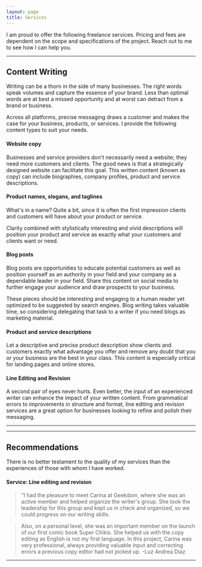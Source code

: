 ```yaml
---
layout: page
title: Services
---
```



I am proud to offer the following freelance services. Pricing and fees are dependent on the scope and specifications of the project. Reach out to me to see how I can help you. 

* * * 

## Content Writing 


Writing can be a thorn in the side of many businesses.
The right words speak volumes and capture the essence of your brand. Less than optimal words are at best a missed opportunity and at worst can detract from a brand or business. 


Across all platforms, precise messaging draws a customer and makes the case for your business, products, or services. I provide the following content types to suit your needs. 

 

#### Website copy

Businesses and service providers don't necessarily need a website; they need more customers and clients. The good news is that a strategically designed website can facilitate this goal. This written content (known as copy) can include biographies, company profiles, product and service descriptions. 


#### Product names, slogans, and taglines

What's in a name? Quite a bit, since it is often the first impression clients and customers will have about your product or service. 

Clarity combined with stylistically interesting and vivid descriptions will position your product and service as exactly what your customers and clients want or need. 



#### Blog posts


Blog posts are opportunities to educate potential customers as well as position yourself as an authority in your field and your company as a dependable leader in your field. Share this content on social media to further engage your audience and draw prospects to your business. 

These pieces should be interesting and engaging to a human reader yet optimized to be suggested by search engines. Blog writing takes valuable time, so considering delegating that task to a writer if you need blogs as marketing material. 

#### Product and service descriptions

Let a descriptive and precise product description show clients and customers exactly what advantage you offer and remove any doubt that you or your business are the best in your class. This content is especially critical for landing pages and online stores.


#### Line Editing and Revision

A second pair of eyes never hurts. Even better, the input of an experienced writer can enhance the impact of your written content. From grammatical errors to improvements in structure and format, line editing and revision services are a great option for businesses looking to refine and polish their messaging. 


* * * 
* * * 

## Recommendations

There is no better testament to the quality of my services than the experiences of those with whom I have worked.



#### Service: Line editing and revision


> "I had the pleasure to meet Carina at Geekdom, where she was an active member and helped organize the writer's group. She took the leadership for this group and kept us in check and organized, so we could progress on our writing skills.

>Also, on a personal level, she was an important member on the launch of our first comic book Super Chikis. She helped us with the copy editing as English is not my first language. In this project, Carina was very professional, always providing valuable input and correcting errors a previous copy editor had not picked up. -Luz Andrea Diaz


<!--- In general, Carina is a very motivated and detail oriented team mate, where she will be a valuable asset in any team she joins." --->


*** 
<!--- ## Private Tutoring
Learning is such a personalized experience that many find themselves in need of one-on-one support. I have been a trusted guide through the mathematical studies of students from a broad range of backgrounds. I provide high quality, personalized mathematics instruction to fit the needs of students of all kinds.
Education opens doors, so work with me to achieve better outcomes in your math courses. I offer several options for maximum flexibility. --->

<!---### In-Person Tutoring
Learn alongside a skilled tutor. Sessions can be held at several locations depending on availability. This includes your school, a library, a coffee shop, or a downtown office space.
### Online Tutoring
Receive your lesson from any location. I use video chat and an online whiteboard to provide the same high quality instruction I do in person. 
### Group Sessions 
Chances are that you're not the only person having difficulty in your math course. Get together with a group of classmates for a review session before an exam. Collaborate and support each other while paying less per person. These are also conducted online using video chat.
### Custom Study Materials 
Want someone to consolidate what you need to know for a test or course in one well designed document? You might also benefit from supplementary exercises to practice for a quiz or test. Reach out to get study resources tailored to your exact needs for more efficient studying.  
* * * 
* * * 
## Recommendations
Strategic and effective tutoring gets results. Read about my students' experiences. 
#### Service: Tutoring in mathematics
> "Carina Mata helped me earn an "A" in my Introduction to Mathematics class at UT!  As someone who has never been good at math, I was amazed at my progress. Carina was able to explain concepts in a way that finally made sense.  I was no longer afraid of math and I looked forward to our tutoring sessions. Carina really helped me to gain confidence in my ability to learn just about anything!" - Rebecca H.
#### Service: Tutoring in General Physics, General Chemistry, and Calculus I and II
> "Carina Mata is an enthusiastic and hardworking teacher. She not only created interesting applications for Physics and Chemistry problems, but she also patiently guided me through any frustrations I faced while enrolled in those courses. I truly appreciated her efforts to familiarize herself with my learning style and to tailor her lesson plans to fit my preferred methodology. She was even able to engage me in material I would not have otherwise explored." -Anne V.
*** 
## Course Instruction and Curriculum Development
I have also taught and developed courses in standardized test preparation, algebra, probability and statistics, and discrete mathematics. Here are some of my notable outcomes. 
#### Service: Test prep instruction for the CARS section of the MCAT 
> The critical thinking and reasoning section of the MCAT is regarded as the most difficult section. I received the highest rating possible in all my student evaluations. 
#### Service: Curriculum design for a programming and mathematics course
> I created and piloted a course to teach statistics to middle and high schools using the programming language R. This earned a $200,000 grant for further development and was well-received by students. 





